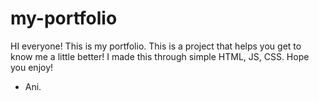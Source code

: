 # my-portfolio
HI everyone! 
This is my portfolio. This is a project that helps you get to know me a little better! I made this through simple HTML, JS, CSS. Hope you enjoy!
- Ani. 

